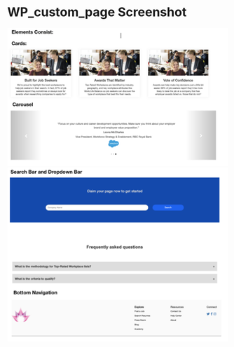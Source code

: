 # WP_custom_page Screenshot
![alt text](https://raw.githubusercontent.com/yijingshi/WP_custom_page/master/sample1.png)
![alt text](https://raw.githubusercontent.com/yijingshi/WP_custom_page/master/sample2.png)
